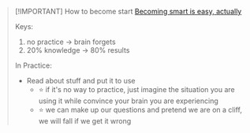 >[!IMPORTANT] How to become start [Becoming smart is easy, actually](https://www.youtube.com/watch?v=C5OJJD3Eytk)
>
>Keys:
>1. no practice -> brain forgets
>2. 20% knowledge -> 80% results
>
>In Practice:
>* Read about stuff and put it to use
>	* ⭐ if it's no way to practice, just imagine the situation you are using it while convince your brain you are experiencing
>	* ⭐ we can make up our questions and pretend we are on a cliff, we will fall if we get it wrong

